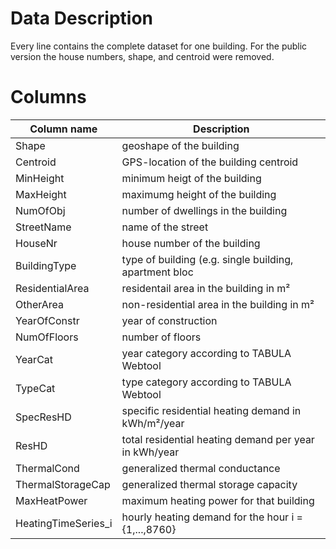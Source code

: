 # Data Description
Every line contains the complete dataset for one building.
For the public version the house numbers, shape, and centroid were removed.

# Columns 
|Column name | Description |
|---|--|
|Shape	| geoshape of the building |
|Centroid | GPS-location of the building centroid |
|MinHeight| minimum heigt of the building|
|MaxHeight|  maximumg height of the building|	
|NumOfObj|  number of dwellings in the building |	
|StreetName|  name of the street |
|HouseNr| house number of the building
|BuildingType| type of building (e.g. single building, apartment bloc |
|ResidentialArea| residentail area in the building in m² |
|OtherArea	| non-residential area in the building in m² |
|YearOfConstr|	year of construction |
|NumOfFloors	| number of floors |
|YearCat	| year category according to TABULA Webtool |
|TypeCat	| type category according to TABULA Webtool |
|SpecResHD|	specific residential heating demand in kWh/m²/year |
|ResHD	| total residential heating demand per year in kWh/year |
|ThermalCond	| generalized thermal conductance |
|ThermalStorageCap |	generalized thermal storage capacity |
|MaxHeatPower	| maximum heating power for that building |
|HeatingTimeSeries_i  | hourly heating demand for the hour i = {1,...,8760} |

